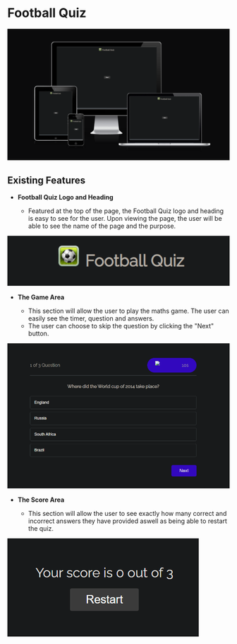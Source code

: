# Football Quiz

![Responsive Mockup](assets/images/Football_Quiz_mockup.png)

## Existing Features

- __Football Quiz Logo and Heading__

    - Featured at the top of the page, the Football Quiz logo and heading is easy to see for the user. Upon viewing the page, the user will be able to see the name of the page and the purpose.

![Logo](assets/images/Football_Quiz_logo.png)

- __The Game Area__

    - This section will allow the user to play the maths game. The user can easily see the timer, question and answers.
    - The user can choose to skip the question by clicking the "Next" button.

![Game](assets/images/football_quiz_game_area.png)

- __The Score Area__

    - This section will allow the user to see exactly how many correct and incorrect answers they have provided aswell as being able to restart the quiz.

![score](assets/images/football_quiz_score.png)